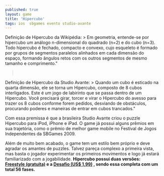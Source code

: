 ```yaml
---
published: true
layout: game
title: 'Hipercubo'
tags: ios  sbgames evento studio-avante
---
```


 
Defini&#231;&#227;o de Hipercubo da Wikip&#233;dia: > Em geometria, entende-se por hipercubo um an&#225;logo n-dimensional do quadrado (n=2) e do cubo (n=3). Todo hipercubo &#233; fechado, compacto e convexo, cujo esqueleto &#233; formado por grupos de segmentos paralelos alinhados em cada dimens&#227;o do espa&#231;o, formando &#226;ngulos retos com os outros segmentos de mesmo tamanho e comprimento.&quot;
> <br />
 

 
 
<p style="text-align: left;">Defini&#231;&#227;o de Hipercubo da Studio Avante: > Quando um cubo &#233; esticado na quarta dimens&#227;o, ele se torna um Hipercubo, composto de 8 cubos interligados. Este &#233; um jogo de labirinto que se passa dentro de um Hipercubo. Voc&#234; precisar&#225; girar, torcer e virar o Hipercubo do avesso para trazer os 8 cubos conforme forem pedidos, desviando de obst&#225;culos, procurando poderes e maneiras de entrar em cubos trancados.&quot;
 
Com essa premissa &#233; que a brasileira Studio Avante criou o puzzle Hipercubo para iPod, iPhone e iPad. O game j&#225; possui alguns pr&#234;mios em sua trajet&#243;ria, como o pr&#234;mio de melhor game mobile no Festival de Jogos Independentes da SBGames 2009.
 

 
 
Al&#233;m de  muito bem acabado, o game tem um estilo bem pr&#243;prio e deve agradar os amantes de puzzles. Talvez pare&#231;a complexo a primeira vista, mas basta o jogador experimentar os primeiros movimentos e logo j&#225; estar&#225; familiarizado com a jogabilidade.
<strong>Hipercubo possui duas vers&#245;es: <a href="http://itunes.com/apps/HipercuboBRFreestyle" target="_blank">Freestyle (gratu&#237;ta)</a>
 e a <a href="http://itunes.com/apps/HipercuboBR" target="_blank">Desafio (US$ 1,99)</a>
, sendo essa completa com um total 56 fases.</strong>
 
